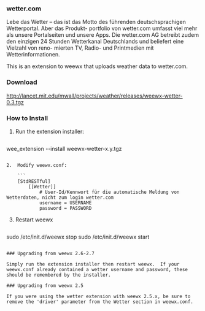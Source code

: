 ### wetter.com

Lebe das Wetter – das ist das Motto des führenden deutschsprachigen Wetterportal. Aber das Produkt- portfolio von wetter.com umfasst viel mehr als unsere Portalseiten und unsere Apps. Die wetter.com AG betreibt zudem den einzigen 24 Stunden Wetterkanal Deutschlands und beliefert eine Vielzahl von reno- mierten TV, Radio- und Printmedien mit Wetterinformationen.

This is an extension to weewx that uploads weather data to wetter.com.

### Download

http://lancet.mit.edu/mwall/projects/weather/releases/weewx-wetter-0.3.tgz

### How to Install

1.  Run the extension installer:

    ```
wee_extension --install weewx-wetter-x.y.tgz
```

2.  Modify weewx.conf:

    ```
    [StdRESTful]
        [[Wetter]]
            # User-Id/Kennwort für die automatische Meldung von Wetterdaten, nicht zum login wetter.com
            username = USERNAME
            password = PASSWORD
```

3.  Restart weewx

    ```
sudo /etc/init.d/weewx stop
sudo /etc/init.d/weewx start
```

### Upgrading from weewx 2.6-2.7

Simply run the extension installer then restart weewx.  If your weewx.conf already contained a wetter username and password, these should be remembered by the installer.

### Upgrading from weewx 2.5

If you were using the wetter extension with weewx 2.5.x, be sure to remove the 'driver' parameter from the Wetter section in weewx.conf.